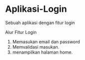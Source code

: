 # Aplikasi-Login
Sebuah aplikasi dengan fitur login

Alur Fitur Login
1. Memasukan email dan password
2. Memvalidasi masukan.
3. menampilkan halaman home.
